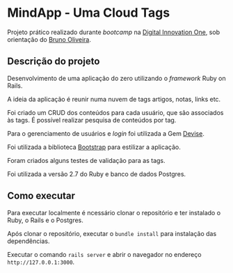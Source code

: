 # MindApp - Uma Cloud Tags

Projeto prático realizado durante *bootcamp* na [Digital Innovation One](https://digitalinnovation.one/), sob orientação do [Bruno Oliveira](https://www.linkedin.com/in/brunoao86/).

## Descrição do projeto

Desenvolvimento de uma aplicação do zero utilizando o *framework* Ruby on Rails. 

A ideia da aplicação é reunir numa nuvem de tags artigos, notas, links etc.

Foi criado um CRUD dos conteúdos para cada usuário, que são associados às tags. É possível realizar pesquisa de conteúdos por tag. 

Para o gerenciamento de usuários e *login* foi utilizada a Gem [Devise](https://github.com/heartcombo/devise).

Foi utilizada a biblioteca [Bootstrap](https://getbootstrap.com/) para estilizar a aplicação. 

Foram criados alguns testes de validação para as tags.

Foi utilizada a versão 2.7 do Ruby e banco de dados Postgres.

## Como executar

Para executar localmente é ncessário clonar o repositório e ter instalado o Ruby, o Rails e o Postgres.

Após clonar o repositório, executar o `bundle install` para instalação das dependências.

Executar o comando `rails server` e abrir o navegador no endereço `http://127.0.0.1:3000`.